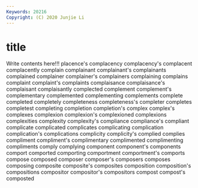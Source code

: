 ```yaml
---
Keywords: 20216
Copyright: (C) 2020 Junjie Li
---
```


# title

Write contents here!!!
placence's 
complacency 
complacency's 
complacent 
complacently 
complain 
complainant 
complainant's
complainants 
complained 
complainer 
complainer's 
complainers 
complaining 
complains 
complaint 
complaint's 
complaints
complaisance 
complaisance's 
complaisant 
complaisantly 
complected 
complement 
complement's 
complementary 
complemented 
complementing
complements 
complete 
completed 
completely 
completeness 
completeness's 
completer 
completes 
completest 
completing
completion 
completion's 
complex 
complex's 
complexes 
complexion 
complexion's 
complexioned 
complexions 
complexities
complexity 
complexity's 
compliance 
compliance's 
compliant 
complicate 
complicated 
complicates 
complicating 
complication
complication's 
complications 
complicity 
complicity's 
complied 
complies 
compliment 
compliment's 
complimentary 
complimented
complimenting 
compliments 
comply 
complying 
component 
component's 
components 
comport 
comported 
comporting
comportment 
comportment's 
comports 
compose 
composed 
composer 
composer's 
composers 
composes 
composing
composite 
composite's 
composites 
composition 
composition's 
compositions 
compositor 
compositor's 
compositors 
compost
compost's 
composted 
